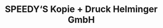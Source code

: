 ---
title: "SPEEDY‘S Kopie + Druck Helminger GmbH"
url: /traunstein/speedy-s-kopie-druck-helminger-gmbh/
shop: Kopieren
---